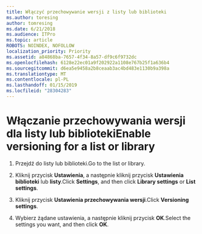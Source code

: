 ```yaml
---
title: Włączyć przechowywanie wersji z listy lub biblioteki
ms.author: toresing
author: tomresing
ms.date: 6/21/2018
ms.audience: ITPro
ms.topic: article
ROBOTS: NOINDEX, NOFOLLOW
localization_priority: Priority
ms.assetid: a84868ba-7657-4f34-8a57-df9c6f9732dc
ms.openlocfilehash: 6128e22ec01a9f202922a1108e767b25f1a636b4
ms.sourcegitcommit: d6ea5e9458a2b8ceaab3ac4bd483e1130b9a398a
ms.translationtype: MT
ms.contentlocale: pl-PL
ms.lasthandoff: 01/15/2019
ms.locfileid: "28304283"
---
```

# <a name="enable-versioning-for-a-list-or-library"></a><span data-ttu-id="a9c4d-102">Włączanie przechowywania wersji dla listy lub biblioteki</span><span class="sxs-lookup"><span data-stu-id="a9c4d-102">Enable versioning for a list or library</span></span>

1. <span data-ttu-id="a9c4d-103">Przejdź do listy lub biblioteki.</span><span class="sxs-lookup"><span data-stu-id="a9c4d-103">Go to the list or library.</span></span>
    
2. <span data-ttu-id="a9c4d-104">Kliknij przycisk **Ustawienia**, a następnie kliknij przycisk **Ustawienia biblioteki** lub **listy**.</span><span class="sxs-lookup"><span data-stu-id="a9c4d-104">Click **Settings**, and then click **Library settings** or **List settings**.</span></span>
    
3. <span data-ttu-id="a9c4d-105">Kliknij przycisk **Ustawienia przechowywania wersji**.</span><span class="sxs-lookup"><span data-stu-id="a9c4d-105">Click **Versioning settings**.</span></span>
    
4. <span data-ttu-id="a9c4d-106">Wybierz żądane ustawienia, a następnie kliknij przycisk **OK**.</span><span class="sxs-lookup"><span data-stu-id="a9c4d-106">Select the settings you want, and then click **OK**.</span></span>
    

